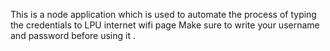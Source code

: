 This is a node application which is used to automate the process of typing the credentials to LPU internet wifi page
Make sure to write your username and password before using it .
